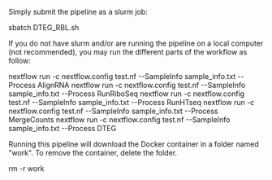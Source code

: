 Simply submit the pipeline as a slurm job:

sbatch DTEG_RBL.sh


If you do not have slurm and/or are running the pipeline on a local computer (not recommended), you may run the different parts of the workflow as follow:

nextflow run -c nextflow.config test.nf --SampleInfo sample_info.txt --Process AlignRNA
nextflow run -c nextflow.config test.nf --SampleInfo sample_info.txt --Process RunRiboSeq
nextflow run -c nextflow.config test.nf --SampleInfo sample_info.txt --Process RunHTseq
nextflow run -c nextflow.config test.nf --SampleInfo sample_info.txt --Process MergeCounts
nextflow run -c nextflow.config test.nf --SampleInfo sample_info.txt --Process DTEG


Running this pipeline will download the Docker container in a folder named "work". To remove the container, delete the folder.

rm -r work
